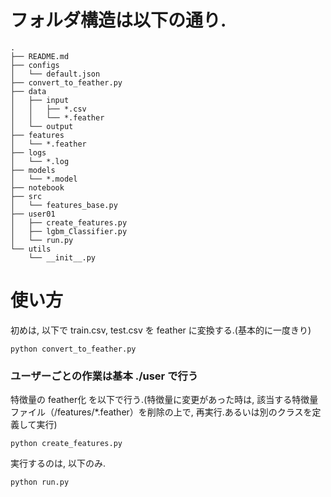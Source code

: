 # フォルダ構造は以下の通り.
```
.
├── README.md
├── configs
│   └── default.json
├── convert_to_feather.py
├── data
│   ├── input
│   │   ├── *.csv
│   │   └── *.feather
│   └── output
├── features
│   └── *.feather
├── logs
│   └── *.log
├── models
│   └── *.model
├── notebook
├── src
│   └── features_base.py
├── user01
│   ├── create_features.py
│   ├── lgbm_Classifier.py
│   └── run.py
└── utils
    └── __init__.py
```

# 使い方
初めは, 以下で train.csv, test.csv を feather に変換する.(基本的に一度きり)
```
python convert_to_feather.py
```
### ユーザーごとの作業は基本 ./user で行う
特徴量の feather化 を以下で行う.(特徴量に変更があった時は, 該当する特徴量ファイル（/features/*.feather）を削除の上で, 再実行.あるいは別のクラスを定義して実行)
```
python create_features.py
```
実行するのは, 以下のみ.
```
python run.py
```
